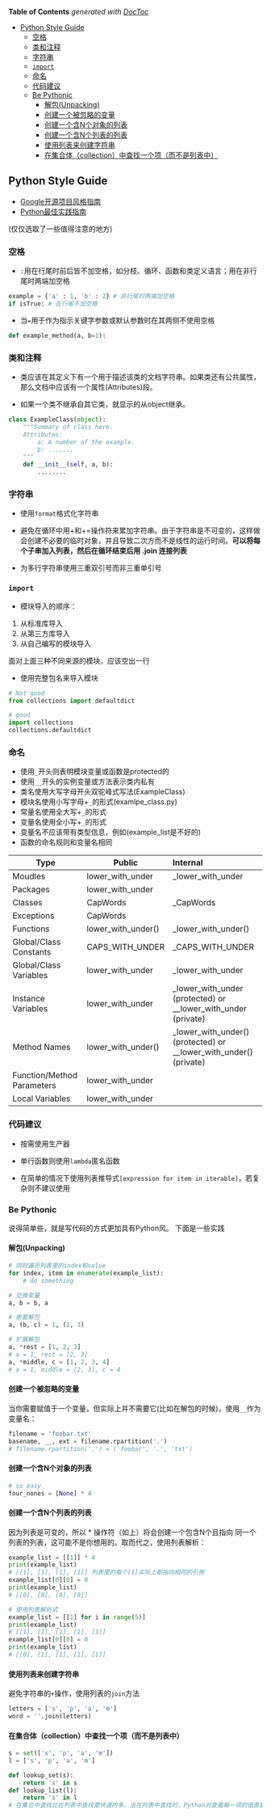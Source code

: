 <!-- START doctoc generated TOC please keep comment here to allow auto update -->
<!-- DON'T EDIT THIS SECTION, INSTEAD RE-RUN doctoc TO UPDATE -->
**Table of Contents**  *generated with [DocToc](https://github.com/thlorenz/doctoc)*

- [Python Style Guide](#python-style-guide)
  - [空格](#%E7%A9%BA%E6%A0%BC)
  - [类和注释](#%E7%B1%BB%E5%92%8C%E6%B3%A8%E9%87%8A)
  - [字符串](#%E5%AD%97%E7%AC%A6%E4%B8%B2)
  - [`import`](#import)
  - [命名](#%E5%91%BD%E5%90%8D)
  - [代码建议](#%E4%BB%A3%E7%A0%81%E5%BB%BA%E8%AE%AE)
  - [Be Pythonic](#be-pythonic)
    - [解包(Unpacking)](#%E8%A7%A3%E5%8C%85unpacking)
    - [创建一个被忽略的变量](#%E5%88%9B%E5%BB%BA%E4%B8%80%E4%B8%AA%E8%A2%AB%E5%BF%BD%E7%95%A5%E7%9A%84%E5%8F%98%E9%87%8F)
    - [创建一个含N个对象的列表](#%E5%88%9B%E5%BB%BA%E4%B8%80%E4%B8%AA%E5%90%ABn%E4%B8%AA%E5%AF%B9%E8%B1%A1%E7%9A%84%E5%88%97%E8%A1%A8)
    - [创建一个含N个列表的列表](#%E5%88%9B%E5%BB%BA%E4%B8%80%E4%B8%AA%E5%90%ABn%E4%B8%AA%E5%88%97%E8%A1%A8%E7%9A%84%E5%88%97%E8%A1%A8)
    - [使用列表来创建字符串](#%E4%BD%BF%E7%94%A8%E5%88%97%E8%A1%A8%E6%9D%A5%E5%88%9B%E5%BB%BA%E5%AD%97%E7%AC%A6%E4%B8%B2)
    - [在集合体（collection）中查找一个项（而不是列表中）](#%E5%9C%A8%E9%9B%86%E5%90%88%E4%BD%93%EF%BC%88collection%EF%BC%89%E4%B8%AD%E6%9F%A5%E6%89%BE%E4%B8%80%E4%B8%AA%E9%A1%B9%EF%BC%88%E8%80%8C%E4%B8%8D%E6%98%AF%E5%88%97%E8%A1%A8%E4%B8%AD%EF%BC%89)

<!-- END doctoc generated TOC please keep comment here to allow auto update -->

## Python Style Guide

- [Google开源项目风格指南](http://zh-google-styleguide.readthedocs.io/en/latest/google-python-styleguide/)
- [Python最佳实践指南](http://pythonguidecn.readthedocs.io/zh/latest/)

(仅仅选取了一些值得注意的地方)

### 空格

- `:`用在行尾时前后皆不加空格，如分枝、循环、函数和类定义语言；用在非行尾时两端加空格

```python
example = {'a' : 1, 'b' : 2} # 非行尾时两端加空格
if isTrue: # 在行尾不加空格
```

- 当`=`用于作为指示关键字参数或默认参数时在其两侧不使用空格

```python
def example_method(a, b=1):
```

### 类和注释

- 类应该在其定义下有一个用于描述该类的文档字符串。如果类还有公共属性，那么文档中应该有一个属性(Attributes)段。

- 如果一个类不继承自其它类，就显示的从object继承。

```python
class ExampleClass(object):
	"""Summary of class here.
	Attributes:
		a: A number of the example.
		b: .......
	"""
	def __init__(self, a, b):
		........
```

### 字符串

- 使用`format`格式化字符串

- 避免在循环中用+和+=操作符来累加字符串。由于字符串是不可变的，这样做会创建不必要的临时对象，并且导致二次方而不是线性的运行时间。**可以将每个子串加入列表，然后在循环结束后用 .join 连接列表**

- 为多行字符串使用三重双引号而非三重单引号

### `import`

- 模块导入的顺序：

1. 从标准库导入
2. 从第三方库导入
3. 从自己编写的模块导入

面对上面三种不同来源的模块，应该空出一行

- 使用完整包名来导入模块

```python
# Not good
from collections import defaultdict

# good
import collections
collections.defaultdict
```

### 命名

- 使用`_`开头则表明模块变量或函数是protected的
- 使用`__`开头的实例变量或方法表示类内私有
- 类名使用大写字母开头双驼峰式写法(ExampleClass)
- 模块名使用小写字母+`_`的形式(examlpe_class.py)
- 常量名使用全大写+`_`的形式
- 变量名使用全小写+`_`的形式
- 变量名不应该带有类型信息，例如(example_list是不好的)
- 函数的命名规则和变量名相同


| Type                       | Public             | Internal                                 |
| -------------------------- | ------------------ | :--------------------------------------- |
| Moudles                    | lower_with_under   | _lower_with_under                        |
| Packages                   | lower_with_under   |                                          |
| Classes                    | CapWords           | _CapWords                                |
| Exceptions                 | CapWords           |                                          |
| Functions                  | lower_with_under() | _lower_with_under()                      |
| Global/Class Constants     | CAPS_WITH_UNDER    | _CAPS_WITH_UNDER                         |
| Global/Class Variables     | lower_with_under   | _lower_with_under                        |
| Instance Variables         | lower_with_under   | _lower_with_under (protected) or __lower_with_under (private) |
| Method Names               | lower_with_under() | _lower_with_under() (protected) or __lower_with_under() (private) |
| Function/Method Parameters | lower_with_under   |                                          |
| Local Variables            | lower_with_under   |                                          |

### 代码建议

- 按需使用生产器

- 单行函数则使用`lambda`匿名函数

- 在简单的情况下使用列表推导式`[expression for item in iterable]`，若复杂则不建议使用

### Be Pythonic

说得简单些，就是写代码的方式更加具有Python风。
下面是一些实践

#### 解包(Unpacking)

```python
# 同时遍历列表里的index和value
for index, item in enumerate(example_list):
	# do something

# 交换变量
a, b = b, a

# 嵌套解包
a, (b, c) = 1, (2, 3)

# 扩展解包
a, *rest = [1, 2, 3]
# a = 1, rest = [2, 3]
a, *middle, c = [1, 2, 3, 4]
# a = 1, middle = [2, 3], c = 4
```

#### 创建一个被忽略的变量

当你需要赋值于一个变量，但实际上并不需要它(比如在解包的时候)，使用`__`作为变量名：

```python
filename = 'foobar.txt'
basename, __, ext = filename.rpartition('.')
# filename.rpartition('.') = ('foobar', '.', 'txt')
```

#### 创建一个含N个对象的列表

```python
# so easy
four_nones = [None] * 4
```

#### 创建一个含N个列表的列表

因为列表是可变的，所以 * 操作符（如上）将会创建一个包含N个且指向 同一个 列表的列表，这可能不是你想用的。取而代之，使用列表解析：

```python
example_list = [[1]] * 4
print(example_list)
# [[1], [1], [1], [1]] 列表里的每个[1]实际上都指向相同的引用
example_list[0][0] = 0
print(example_list)
# [[0], [0], [0], [0]]
```

```python
# 使用列表解析式
example_list = [[1] for i in range(5)]
print(example_list)
# [[1], [1], [1], [1], [1]]
example_list[0][0] = 0
print(example_list)
# [[0], [1], [1], [1], [1]]
```

#### 使用列表来创建字符串

避免字符串的`+`操作，使用列表的`join`方法

```python
letters = ['s', 'p', 'a', 'm']
word = ''.join(letters)
```

#### 在集合体（collection）中查找一个项（而不是列表中）

```python
s = set(['s', 'p', 'a', 'm'])
l = ['s', 'p', 'a', 'm']

def lookup_set(s):
    return 's' in s
def lookup_list(l):
    return 's' in l
# 在集合中查找比在列表中查找要快速的多。当在列表中查找时，Python对查看每一项的值直到找到匹配的项。而在集合中，哈希值将会告诉Python在集合的哪里去查找匹配的项
```